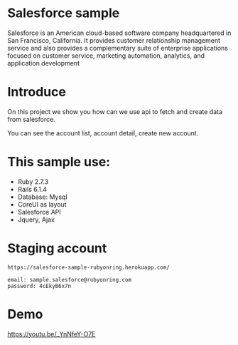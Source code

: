 # Salesforce sample

Salesforce is an American cloud-based software company headquartered in San Francisco, California. It provides customer relationship management service and also provides a complementary suite of enterprise applications focused on customer service, marketing automation, analytics, and application development

# Introduce

On this project we show you how can we use api to fetch and create data from salesforce.

You can see the account list, account detail, create new account.

# This sample use:
* Ruby 2.7.3
* Rails 6.1.4
* Database: Mysql
* CoreUI as layout
* Salesforce API
* Jquery, Ajax

# Staging account
```
https://salesforce-sample-rubyonring.herokuapp.com/

email: sample.salesforce@rubyonring.com
password: 4cEkyB6x7n
```

# Demo
https://youtu.be/_YnNfeY-O7E
